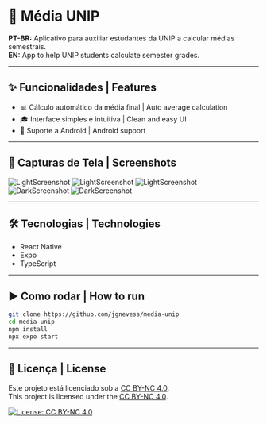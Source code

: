 # 📱 Média UNIP

**PT-BR:** Aplicativo para auxiliar estudantes da UNIP a calcular médias semestrais.  
**EN:** App to help UNIP students calculate semester grades.

---

## ✨ Funcionalidades | Features

- 📊 Cálculo automático da média final | Auto average calculation  
- 🎓 Interface simples e intuitiva | Clean and easy UI  
- 📱 Suporte a Android | Android support  

---

## 📸 Capturas de Tela | Screenshots

![LightScreenshot](screenshots/lighmain.png)
![LightScreenshot](screenshots/lightmodal1.png)
![LightScreenshot](screenshots/lightmodal2.png)
![DarkScreenshot](screenshots/darkmain1.png)
![DarkScreenshot](screenshots/darkmodal.png)

---
## 🛠️ Tecnologias | Technologies

- React Native  
- Expo  
- TypeScript  

---

## ▶️ Como rodar | How to run

```bash
git clone https://github.com/jgnevess/media-unip
cd media-unip
npm install
npx expo start
```

---

## 📄 Licença | License

Este projeto está licenciado sob a [CC BY-NC 4.0](https://creativecommons.org/licenses/by-nc/4.0/).  
This project is licensed under the [CC BY-NC 4.0](https://creativecommons.org/licenses/by-nc/4.0/).

[![License: CC BY-NC 4.0](https://licensebuttons.net/l/by-nc/4.0/88x31.png)](https://creativecommons.org/licenses/by-nc/4.0/)
